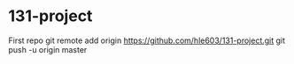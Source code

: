 # 131-project
First repo
git remote add origin https://github.com/hle603/131-project.git
git push -u origin master
